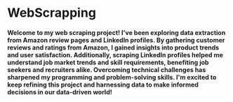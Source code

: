 # WebScrapping

#### Welcome to my web scraping project! I've been exploring data extraction from Amazon review pages and LinkedIn profiles. By gathering customer reviews and ratings from Amazon, I gained insights into product trends and user satisfaction. Additionally, scraping LinkedIn profiles helped me understand job market trends and skill requirements, benefiting job seekers and recruiters alike. Overcoming technical challenges has sharpened my programming and problem-solving skills. I'm excited to keep refining this project and harnessing data to make informed decisions in our data-driven world!
